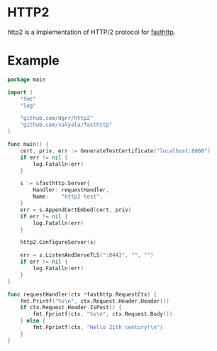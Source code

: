 # HTTP2

http2 is a implementation of HTTP/2 protocol for [fasthttp](https://github.com/valyala/fasthttp).

# Example

```go
package main

import (
	"fmt"
	"log"

	"github.com/dgrr/http2"
	"github.com/valyala/fasthttp"
)

func main() {
	cert, priv, err := GenerateTestCertificate("localhost:8080")
	if err != nil {
		log.Fatalln(err)
	}

	s := &fasthttp.Server{
		Handler: requestHandler,
		Name:    "http2 test",
	}
	err = s.AppendCertEmbed(cert, priv)
	if err != nil {
		log.Fatalln(err)
	}

	http2.ConfigureServer(s)

	err = s.ListenAndServeTLS(":8443", "", "")
	if err != nil {
		log.Fatalln(err)
	}
}

func requestHandler(ctx *fasthttp.RequestCtx) {
	fmt.Printf("%s\n", ctx.Request.Header.Header())
	if ctx.Request.Header.IsPost() {
		fmt.Fprintf(ctx, "%s\n", ctx.Request.Body())
	} else {
		fmt.Fprintf(ctx, "Hello 21th century!\n")
	}
}
```
